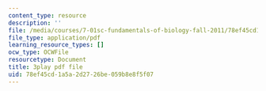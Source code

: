 ```yaml
---
content_type: resource
description: ''
file: /media/courses/7-01sc-fundamentals-of-biology-fall-2011/78ef45cd1a5a2d2726be059b8e8f5f07_Rn9zldxtZko.pdf
file_type: application/pdf
learning_resource_types: []
ocw_type: OCWFile
resourcetype: Document
title: 3play pdf file
uid: 78ef45cd-1a5a-2d27-26be-059b8e8f5f07
---
```


